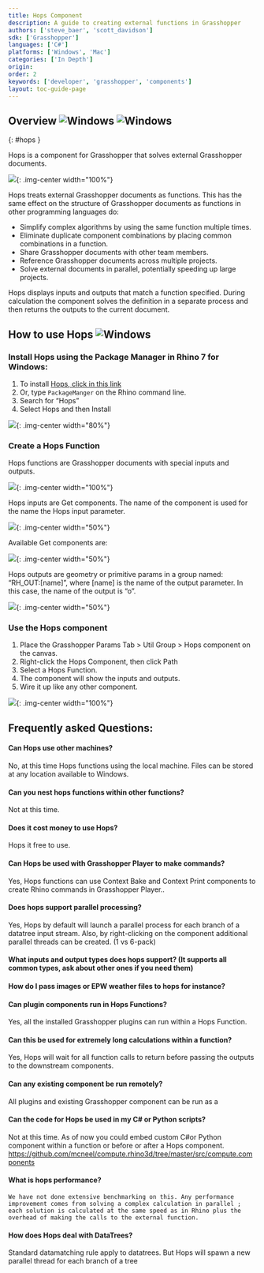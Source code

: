 ```yaml
---
title: Hops Component
description: A guide to creating external functions in Grasshopper
authors: ['steve_baer', 'scott_davidson']
sdk: ['Grasshopper']
languages: ['C#']
platforms: ['Windows', 'Mac']
categories: ['In Depth']
origin:
order: 2
keywords: ['developer', 'grasshopper', 'components']
layout: toc-guide-page
---
```


## Overview <img src="{{ site.baseurl }}/images/hops.svg" alt="Windows" class="guide_icon"> <img src="{{ site.baseurl }}/images/win-logo-small.png" alt="Windows" class="guide_icon"> 
{: #hops }

Hops is a component for Grasshopper that solves external Grasshopper documents.

<img src="{{ site.baseurl }}/images/hops-overview.png">{: .img-center  width="100%"}

Hops treats external Grasshopper documents as functions. This has the same effect on the structure of Grasshopper documents as functions in other programming languages do:

* Simplify complex algorithms by using the same function multiple times.
* Eliminate duplicate component combinations by placing common combinations in a function.
* Share Grasshopper documents with other team members.
* Reference Grasshopper documents across multiple projects.
* Solve external documents in parallel, potentially speeding up large projects.
 
Hops displays inputs and outputs that match a function specified. During calculation the component solves the definition in a separate process and then returns the outputs to the current document.

## How to use Hops <img src="{{ site.baseurl }}/images/hops.svg" alt="Windows" class="guide_icon"> 

### Install Hops using the Package Manager in Rhino 7 for Windows:
  1. To install [Hops, click in this link](rhino://package/search?name=hops)
  1. Or, type `PackageManger` on the Rhino command line.
  1. Search for “Hops”
  1. Select Hops and then Install

<img src="{{ site.baseurl }}/images/hopsinstall.jpg">{: .img-center  width="80%"}

### Create a Hops Function

Hops functions are Grasshopper documents with special inputs and outputs.

<img src="{{ site.baseurl }}/images/hops-function.png">{: .img-center  width="100%"}

Hops inputs are Get components. The name of the component is used for the name the Hops input parameter.

<img src="{{ site.baseurl }}/images/hops-input.png">{: .img-center  width="50%"}

Available Get components are:

<img src="{{ site.baseurl }}/images/get-components.jpg">{: .img-center  width="50%"}

Hops outputs are geometry or primitive params in a group named: “RH_OUT:[name]”, where [name] is the name of the output parameter. In this case, the name of the output is “o”.

<img src="{{ site.baseurl }}/images/hops-output.png">{: .img-center  width="50%"}

### Use the Hops component

1. Place the Grasshopper Params Tab > Util Group > Hops component on the canvas.
1. Right-click the Hops Component, then click Path
1. Select a Hops Function.
1. The component will show the inputs and outputs.
1. Wire it up like any other component.

<img src="{{ site.baseurl }}/images/gh-hops-path.png">{: .img-center  width="100%"}

## Frequently asked Questions:

#### Can Hops use other machines?
No, at this time Hops functions using the local machine.  Files can be stored at any location available to Windows.

#### Can you nest hops functions within other functions? 
Not at this time.

#### Does it cost money to use Hops? 
Hops it free to use.

#### Can Hops be used with Grasshopper Player to make commands? 
Yes, Hops functions can use Context Bake and Context Print components to create Rhino commands in Grasshopper Player..

#### Does hops support parallel processing? 
Yes, Hops by default will launch a parallel process for each branch of a datatree input stream. Also, by right-clicking on the component additional parallel threads can be created. (1 vs 6-pack)

#### What inputs and output types does hops support? (It supports all common types, ask about other ones if you need them)

#### How do I pass images or EPW weather files to hops for instance?

#### Can plugin components run in Hops Functions?
Yes, all the installed Grasshopper plugins can run within a Hops Function.

#### Can this be used for extremely long calculations within a function?
Yes, Hops will wait for all function calls to return before passing the outputs to the downstream components. 

#### Can any existing component be run remotely?
All plugins and existing Grasshopper component can be run as a 

#### Can the code for Hops be used in my C# or Python scripts?
Not at this time.  As of now you could embed custom C#or Python component within a function or before or after a Hops component. https://github.com/mcneel/compute.rhino3d/tree/master/src/compute.components

#### What is hops performance?
	We have not done extensive benchmarking on this. Any performance improvement comes from solving a complex calculation in parallel ; each solution is calculated at the same speed as in Rhino plus the overhead of making the calls to the external function. 

#### How does Hops deal with DataTrees?
Standard datamatching rule apply to datatrees.  But Hops will spawn a new parallel thread for each branch of a tree
